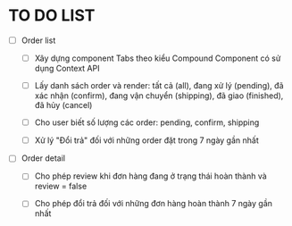 # TO DO LIST


- [ ] Order list

    - [ ] Xây dựng component Tabs theo kiểu Compound Component có sử dụng Context API

    - [ ] Lấy danh sách order và render: tất cả (all), đang xử lý (pending), đã xác nhận (confirm), đang vận chuyển (shipping), đã giao (finished), đã hủy (cancel)

    - [ ] Cho user biết số lượng các order: pending, confirm, shipping

    - [ ] Xử lý "Đổi trả" đối với những order đặt trong 7 ngày gần nhất

- [ ] Order detail

    - [ ] Cho phép review khi đơn hàng đang ở trạng thái hoàn thành và review = false

    - [ ] Cho phép đổi trả đối với những đơn hàng hoàn thành 7 ngày gần nhất